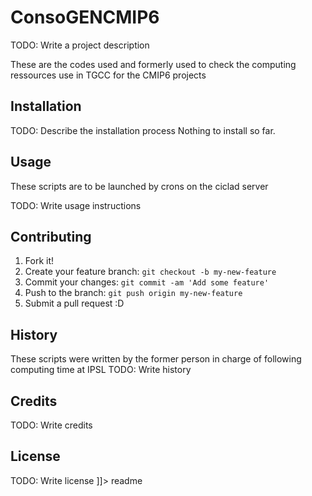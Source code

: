 # ConsoGENCMIP6

<snippet>
  <content><![CDATA[
# ${1:ConsoGENCMIP6}

TODO: Write a project description 

These are the codes used and formerly used to check the computing ressources use in TGCC for the CMIP6 projects
## Installation

TODO: Describe the installation process
Nothing to install so far.
## Usage

These scripts are to be launched by crons on the ciclad server 

TODO: Write usage instructions
## Contributing

1. Fork it!
2. Create your feature branch: `git checkout -b my-new-feature`
3. Commit your changes: `git commit -am 'Add some feature'`
4. Push to the branch: `git push origin my-new-feature`
5. Submit a pull request :D

## History

These scripts were written by the former person in charge of following computing time at IPSL
TODO: Write history

## Credits

TODO: Write credits

## License

TODO: Write license
]]></content>
  <tabTrigger>readme</tabTrigger>
</snippet>
